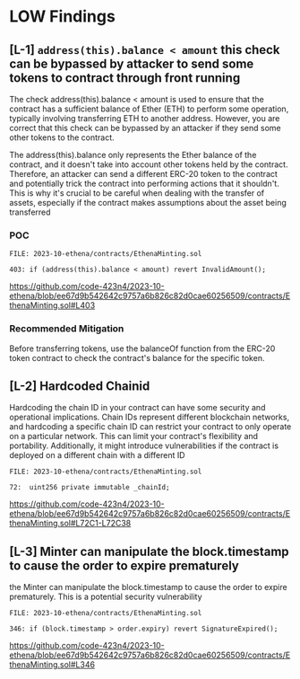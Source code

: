 # LOW Findings

## 

## [L-1] ``address(this).balance < amount`` this check can be bypassed by attacker to send some tokens to contract through front running 

The check address(this).balance < amount is used to ensure that the contract has a sufficient balance of Ether (ETH) to perform some operation, typically involving transferring ETH to another address. However, you are correct that this check can be bypassed by an attacker if they send some other tokens to the contract.

The address(this).balance only represents the Ether balance of the contract, and it doesn't take into account other tokens held by the contract. Therefore, an attacker can send a different ERC-20 token to the contract and potentially trick the contract into performing actions that it shouldn't. This is why it's crucial to be careful when dealing with the transfer of assets, especially if the contract makes assumptions about the asset being transferred

### POC

```solidity
FILE: 2023-10-ethena/contracts/EthenaMinting.sol

403: if (address(this).balance < amount) revert InvalidAmount();

```
https://github.com/code-423n4/2023-10-ethena/blob/ee67d9b542642c9757a6b826c82d0cae60256509/contracts/EthenaMinting.sol#L403

### Recommended Mitigation
Before transferring tokens, use the balanceOf function from the ERC-20 token contract to check the contract's balance for the specific token.

##

## [L-2] Hardcoded Chainid

Hardcoding the chain ID in your contract can have some security and operational implications. Chain IDs represent different blockchain networks, and hardcoding a specific chain ID can restrict your contract to only operate on a particular network. This can limit your contract's flexibility and portability. Additionally, it might introduce vulnerabilities if the contract is deployed on a different chain with a different ID

```solidity
FILE: 2023-10-ethena/contracts/EthenaMinting.sol

72:  uint256 private immutable _chainId;

```
https://github.com/code-423n4/2023-10-ethena/blob/ee67d9b542642c9757a6b826c82d0cae60256509/contracts/EthenaMinting.sol#L72C1-L72C38

##

## [L-3] Minter can manipulate the block.timestamp to cause the order to expire prematurely

the Minter can manipulate the block.timestamp to cause the order to expire prematurely. This is a potential security vulnerability

```solidity
FILE: 2023-10-ethena/contracts/EthenaMinting.sol

346: if (block.timestamp > order.expiry) revert SignatureExpired();

```
https://github.com/code-423n4/2023-10-ethena/blob/ee67d9b542642c9757a6b826c82d0cae60256509/contracts/EthenaMinting.sol#L346



